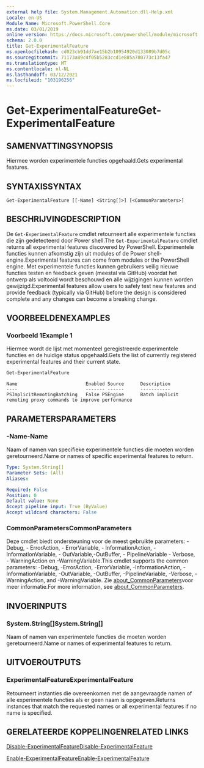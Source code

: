 ```yaml
---
external help file: System.Management.Automation.dll-Help.xml
Locale: en-US
Module Name: Microsoft.PowerShell.Core
ms.date: 03/01/2019
online version: https://docs.microsoft.com/powershell/module/microsoft.powershell.core/get-experimentalfeature?view=powershell-7.1&WT.mc_id=ps-gethelp
schema: 2.0.0
title: Get-ExperimentalFeature
ms.openlocfilehash: cd023cb91dd7ae15b2b10954920d133089b7d05c
ms.sourcegitcommit: 71173a89c4f05b5283ccd1e885a780773c13fa47
ms.translationtype: MT
ms.contentlocale: nl-NL
ms.lasthandoff: 03/12/2021
ms.locfileid: "103196256"
---
```

# <span data-ttu-id="2006a-102">Get-ExperimentalFeature</span><span class="sxs-lookup"><span data-stu-id="2006a-102">Get-ExperimentalFeature</span></span>

## <span data-ttu-id="2006a-103">SAMENVATTING</span><span class="sxs-lookup"><span data-stu-id="2006a-103">SYNOPSIS</span></span>
<span data-ttu-id="2006a-104">Hiermee worden experimentele functies opgehaald.</span><span class="sxs-lookup"><span data-stu-id="2006a-104">Gets experimental features.</span></span>

## <span data-ttu-id="2006a-105">SYNTAXIS</span><span class="sxs-lookup"><span data-stu-id="2006a-105">SYNTAX</span></span>

```
Get-ExperimentalFeature [[-Name] <String[]>] [<CommonParameters>]
```

## <span data-ttu-id="2006a-106">BESCHRIJVING</span><span class="sxs-lookup"><span data-stu-id="2006a-106">DESCRIPTION</span></span>

<span data-ttu-id="2006a-107">De `Get-ExperimentalFeature` cmdlet retourneert alle experimentele functies die zijn gedetecteerd door Power shell.</span><span class="sxs-lookup"><span data-stu-id="2006a-107">The `Get-ExperimentalFeature` cmdlet returns all experimental features discovered by PowerShell.</span></span>
<span data-ttu-id="2006a-108">Experimentele functies kunnen afkomstig zijn uit modules of de Power shell-engine.</span><span class="sxs-lookup"><span data-stu-id="2006a-108">Experimental features can come from modules or the PowerShell engine.</span></span> <span data-ttu-id="2006a-109">Met experimentele functies kunnen gebruikers veilig nieuwe functies testen en feedback geven (meestal via GitHub) voordat het ontwerp als voltooid wordt beschouwd en alle wijzigingen kunnen worden gewijzigd.</span><span class="sxs-lookup"><span data-stu-id="2006a-109">Experimental features allow users to safely test new features and provide feedback (typically via GitHub) before the design is considered complete and any changes can become a breaking change.</span></span>

## <span data-ttu-id="2006a-110">VOORBEELDEN</span><span class="sxs-lookup"><span data-stu-id="2006a-110">EXAMPLES</span></span>

### <span data-ttu-id="2006a-111">Voorbeeld 1</span><span class="sxs-lookup"><span data-stu-id="2006a-111">Example 1</span></span>

<span data-ttu-id="2006a-112">Hiermee wordt de lijst met momenteel geregistreerde experimentele functies en de huidige status opgehaald.</span><span class="sxs-lookup"><span data-stu-id="2006a-112">Gets the list of currently registered experimental features and their current state.</span></span>

```powershell
Get-ExperimentalFeature
```

```Output
Name                         Enabled Source      Description
----                         ------- ------      -----------
PSImplicitRemotingBatching   False PSEngine      Batch implicit remoting proxy commands to improve performance
```

## <span data-ttu-id="2006a-113">PARAMETERS</span><span class="sxs-lookup"><span data-stu-id="2006a-113">PARAMETERS</span></span>

### <span data-ttu-id="2006a-114">-Name</span><span class="sxs-lookup"><span data-stu-id="2006a-114">-Name</span></span>

<span data-ttu-id="2006a-115">Naam of namen van specifieke experimentele functies die moeten worden geretourneerd.</span><span class="sxs-lookup"><span data-stu-id="2006a-115">Name or names of specific experimental features to return.</span></span>

```yaml
Type: System.String[]
Parameter Sets: (All)
Aliases:

Required: False
Position: 0
Default value: None
Accept pipeline input: True (ByValue)
Accept wildcard characters: False
```

### <span data-ttu-id="2006a-116">CommonParameters</span><span class="sxs-lookup"><span data-stu-id="2006a-116">CommonParameters</span></span>

<span data-ttu-id="2006a-117">Deze cmdlet biedt ondersteuning voor de meest gebruikte parameters: -Debug, - ErrorAction, - ErrorVariable, - InformationAction, -InformationVariable, - OutVariable,-OutBuffer, - PipelineVariable - Verbose, - WarningAction en -WarningVariable.</span><span class="sxs-lookup"><span data-stu-id="2006a-117">This cmdlet supports the common parameters: -Debug, -ErrorAction, -ErrorVariable, -InformationAction, -InformationVariable, -OutVariable, -OutBuffer, -PipelineVariable, -Verbose, -WarningAction, and -WarningVariable.</span></span> <span data-ttu-id="2006a-118">Zie [about_CommonParameters](https://go.microsoft.com/fwlink/?LinkID=113216)voor meer informatie.</span><span class="sxs-lookup"><span data-stu-id="2006a-118">For more information, see [about_CommonParameters](https://go.microsoft.com/fwlink/?LinkID=113216).</span></span>

## <span data-ttu-id="2006a-119">INVOER</span><span class="sxs-lookup"><span data-stu-id="2006a-119">INPUTS</span></span>

### <span data-ttu-id="2006a-120">System.String[]</span><span class="sxs-lookup"><span data-stu-id="2006a-120">System.String[]</span></span>

<span data-ttu-id="2006a-121">Naam of namen van experimentele functies die moeten worden geretourneerd.</span><span class="sxs-lookup"><span data-stu-id="2006a-121">Name or names of experimental features to return.</span></span>

## <span data-ttu-id="2006a-122">UITVOER</span><span class="sxs-lookup"><span data-stu-id="2006a-122">OUTPUTS</span></span>

### <span data-ttu-id="2006a-123">ExperimentalFeature</span><span class="sxs-lookup"><span data-stu-id="2006a-123">ExperimentalFeature</span></span>

<span data-ttu-id="2006a-124">Retourneert instanties die overeenkomen met de aangevraagde namen of alle experimentele functies als er geen naam is opgegeven.</span><span class="sxs-lookup"><span data-stu-id="2006a-124">Returns instances that match the requested names or all experimental features if no name is specified.</span></span>

## <span data-ttu-id="2006a-125">GERELATEERDE KOPPELINGEN</span><span class="sxs-lookup"><span data-stu-id="2006a-125">RELATED LINKS</span></span>

[<span data-ttu-id="2006a-126">Disable-ExperimentalFeature</span><span class="sxs-lookup"><span data-stu-id="2006a-126">Disable-ExperimentalFeature</span></span>](Disable-ExperimentalFeature.md)

[<span data-ttu-id="2006a-127">Enable-ExperimentalFeature</span><span class="sxs-lookup"><span data-stu-id="2006a-127">Enable-ExperimentalFeature</span></span>](Enable-ExperimentalFeature.md)

